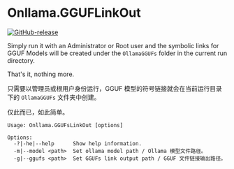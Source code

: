 # Onllama.GGUFLinkOut
<a href='https://github.com/mili-tan/Onllama.GGUFLinkOut/releases/latest'><img src='https://img.shields.io/github/release/mili-tan/Onllama.GGUFLinkOut.svg' alt='GitHub-release' referrerPolicy='no-referrer' /></a>

Simply run it with an Administrator or Root user and the symbolic links for GGUF Models will be created under the `OllamaGGUFs` folder in the current run directory. 

That's it, nothing more.

只需要以管理员或根用户身份运行，GGUF 模型的符号链接就会在当前运行目录下的 `OllamaGGUFs` 文件夹中创建。

仅此而已，如此简单。

```
Usage: Onllama.GGUFsLinkOut [options]

Options:
  -?|-he|--help      Show help information.
  -m|--model <path>  Set ollama model path / Ollama 模型文件路径。
  -g|--ggufs <path>  Set GGUFs link output path / GGUF 文件链接输出路径。
```
